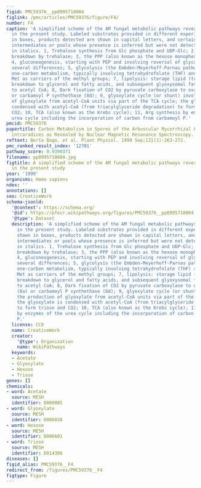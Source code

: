 ```yaml
---
figid: PMC59376__pp0995710004
figlink: /pmc/articles/PMC59376/figure/F4/
number: F4
caption: 'A simplified scheme of the AM fungal metabolic pathways revealed active
  in the present study. Labeled substrates provided in different experiments are shown
  in boxes, products detected are shown in capital letters, and certain metabolic
  intermediates or pools whose presence is inferred but were not detected are shown
  in italics. 1, Trehalose synthesis from Glc phosphate and UDP-Glc; 2, trehalose
  breakdown by trehalase; 3, the PPP (also known as the hexose monophosphate pathway);
  4, gluconeogenesis, starting with PEP and involving reversal of glycolysis with
  several differences; 5, glycolysis (the Embden-Meyerhoff-Parnas pathway); 6, non-photosynthetic
  one-carbon metabolism, typically involving tetrahydrofolate (THF) and S-adenosyl
  Met as carriers of the methyl groups; 7, lipolysis: storage lipid (tryacylglycerides)
  breakdown to glycerol and fatty acids, and subsequent glyoxysomal fatty acid β-oxidation
  to acetyl CoA; 8, Dark fixation of CO2 by pyruvate carboxylase to oxalocetate (8a)
  or carbamoyl P synthethase (8d); 9, glyoxylate cycle (or shunt) involving the production
  of glyoxylate from acetyl-CoA units via part of the TCA cycle; the glyoxylate is
  condensed with acetyl-CoA (from triacylglyceride degradation) to form triose and
  CO2; 10, TCA (also known as the Krebs cycle); 11, Arg synthesis by enzymes of the
  urea cycle including the incorporation of carbon from carbamoyl P.'
pmcid: PMC59376
papertitle: Carbon Metabolism in Spores of the Arbuscular Mycorrhizal Fungus Glomus
  intraradices as Revealed by Nuclear Magnetic Resonance Spectroscopy.
reftext: Berta Bago, et al. Plant Physiol. 1999 Sep;121(1):263-272.
pmc_ranked_result_index: '12701'
pathway_score: 0.9390371
filename: pp0995710004.jpg
figtitle: A simplified scheme of the AM fungal metabolic pathways revealed active
  in the present study
year: '1999'
organisms: Homo sapiens
ndex: ''
annotations: []
seo: CreativeWork
schema-jsonld:
  '@context': https://schema.org/
  '@id': https://pfocr.wikipathways.org/figures/PMC59376__pp0995710004.html
  '@type': Dataset
  description: 'A simplified scheme of the AM fungal metabolic pathways revealed active
    in the present study. Labeled substrates provided in different experiments are
    shown in boxes, products detected are shown in capital letters, and certain metabolic
    intermediates or pools whose presence is inferred but were not detected are shown
    in italics. 1, Trehalose synthesis from Glc phosphate and UDP-Glc; 2, trehalose
    breakdown by trehalase; 3, the PPP (also known as the hexose monophosphate pathway);
    4, gluconeogenesis, starting with PEP and involving reversal of glycolysis with
    several differences; 5, glycolysis (the Embden-Meyerhoff-Parnas pathway); 6, non-photosynthetic
    one-carbon metabolism, typically involving tetrahydrofolate (THF) and S-adenosyl
    Met as carriers of the methyl groups; 7, lipolysis: storage lipid (tryacylglycerides)
    breakdown to glycerol and fatty acids, and subsequent glyoxysomal fatty acid β-oxidation
    to acetyl CoA; 8, Dark fixation of CO2 by pyruvate carboxylase to oxalocetate
    (8a) or carbamoyl P synthethase (8d); 9, glyoxylate cycle (or shunt) involving
    the production of glyoxylate from acetyl-CoA units via part of the TCA cycle;
    the glyoxylate is condensed with acetyl-CoA (from triacylglyceride degradation)
    to form triose and CO2; 10, TCA (also known as the Krebs cycle); 11, Arg synthesis
    by enzymes of the urea cycle including the incorporation of carbon from carbamoyl
    P.'
  license: CC0
  name: CreativeWork
  creator:
    '@type': Organization
    name: WikiPathways
  keywords:
  - Acetate
  - Glyoxylate
  - Hexose
  - Triose
genes: []
chemicals:
- word: Acetate
  source: MESH
  identifier: D000085
- word: Glyoxylate
  source: MESH
  identifier: D006038
- word: Hexose
  source: MESH
  identifier: D006601
- word: Triose
  source: MESH
  identifier: D014306
diseases: []
figid_alias: PMC59376__F4
redirect_from: /figures/PMC59376__F4
figtype: Figure
---
```


